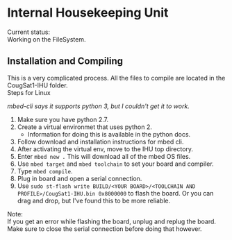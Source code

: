 # Internal Housekeeping Unit

Current status:  
Working on the FileSystem.

## Installation and Compiling

This is a very complicated process. All the files to compile are located in the CougSat1-IHU folder.  
Steps for Linux  
  
*mbed-cli says it supports python 3, but I couldn't get it to work.*
1. Make sure you have python 2.7.
2. Create a virtual environmet that uses python 2.
   - Information for doing this is available in the python docs.
3. Follow download and installation instructions for mbed cli.
4. After activating the virtual env, move to the IHU top directory.
5. Enter `mbed new .` This will download all of the mbed OS files.
6. Use `mbed target` and `mbed toolchain` to set your board and compiler.
7. Type `mbed compile`.
8. Plug in board and open a serial connection.
9. Use `sudo st-flash write BUILD/<YOUR BOARD>/<TOOLCHAIN AND PROFILE>/CougSat1-IHU.bin 0x8000000` 
   to flash the board. Or you can drag and drop, but I've found this to be more reliable.
   
Note:  
If you get an error while flashing the board, unplug and replug the board. Make sure to close the serial connection before doing that however.
